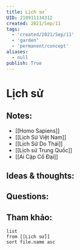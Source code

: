 ```yaml
---
title: Lịch sử
UID: 210911134312
created: 2021/Sep/11
tags:
  - 'created/2021/Sep/11'
  - 'garden'
  - 'permanent/concept'
aliases:
  - null
publish: True
---
```

# Lịch sử

## Notes:
- [[Homo Sapiens]]
- [[Lịch Sử Việt Nam]]
- [[Lịch Sử Do Thái]]
- [[Lịch sử Trung Quốc]]
- [[Ai Cập Cổ Đại]]

## Ideas & thoughts:

## Questions:


## Tham khảo:
```dataview
list
from [[Lịch sử]]
sort file.name asc
```



